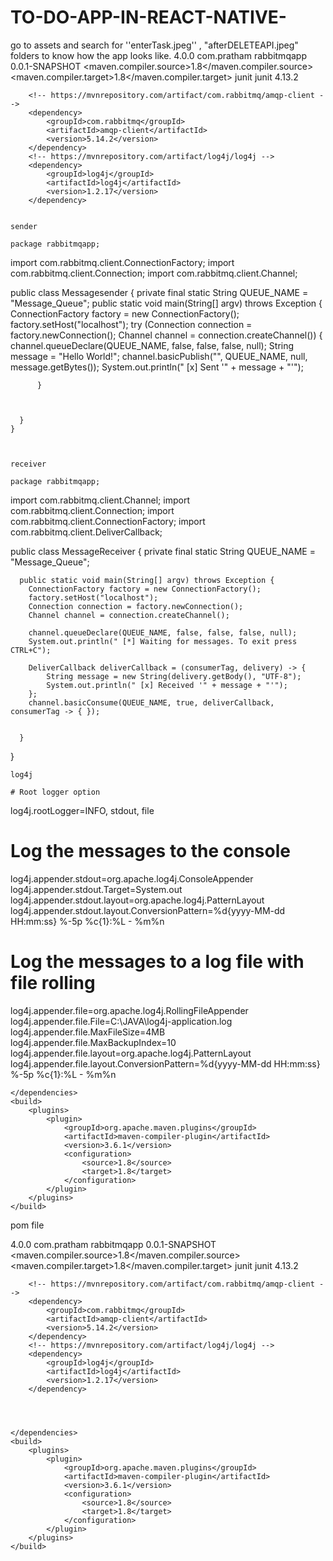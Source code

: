 # TO-DO-APP-IN-REACT-NATIVE-
go to assets and search for ''enterTask.jpeg''  , "afterDELETEAPI.jpeg" folders to know how the app looks like.
<project xmlns="http://maven.apache.org/POM/4.0.0"
	xmlns:xsi="http://www.w3.org/2001/XMLSchema-instance"
	xsi:schemaLocation="http://maven.apache.org/POM/4.0.0 https://maven.apache.org/xsd/maven-4.0.0.xsd">
	<modelVersion>4.0.0</modelVersion>
	<groupId>com.pratham</groupId>
	<artifactId>rabbitmqapp</artifactId>
	<version>0.0.1-SNAPSHOT</version>
	<properties>
		<maven.compiler.source>1.8</maven.compiler.source>
		<maven.compiler.target>1.8</maven.compiler.target>
	</properties>
	<dependencies>
		<dependency>
			<groupId>junit</groupId>
			<artifactId>junit</artifactId>
			<version>4.13.2</version>
		</dependency>

		<!-- https://mvnrepository.com/artifact/com.rabbitmq/amqp-client -->
		<dependency>
			<groupId>com.rabbitmq</groupId>
			<artifactId>amqp-client</artifactId>
			<version>5.14.2</version>
		</dependency>
		<!-- https://mvnrepository.com/artifact/log4j/log4j -->
		<dependency>
			<groupId>log4j</groupId>
			<artifactId>log4j</artifactId>
			<version>1.2.17</version>
		</dependency>

    
    sender
    
    package rabbitmqapp;

import com.rabbitmq.client.ConnectionFactory;
import com.rabbitmq.client.Connection;
import com.rabbitmq.client.Channel;

public class Messagesender {
	  private final static String QUEUE_NAME = "Message_Queue";
	  public static void main(String[] argv) throws Exception {
		  ConnectionFactory factory = new ConnectionFactory();
		  factory.setHost("localhost");
		  try (Connection connection = factory.newConnection();
		       Channel channel = connection.createChannel()) {
			  channel.queueDeclare(QUEUE_NAME, false, false, false, null);
			  String message = "Hello World!";
			  channel.basicPublish("", QUEUE_NAME, null, message.getBytes());
			  System.out.println(" [x] Sent '" + message + "'");

		  }
		 
	      
	      
	  }
	}
    
    
    
    receiver
    
    package rabbitmqapp;
import com.rabbitmq.client.Channel;
import com.rabbitmq.client.Connection;
import com.rabbitmq.client.ConnectionFactory;
import com.rabbitmq.client.DeliverCallback;


public class MessageReceiver {
	 private final static String QUEUE_NAME = "Message_Queue";

	  public static void main(String[] argv) throws Exception {
	    ConnectionFactory factory = new ConnectionFactory();
	    factory.setHost("localhost");
	    Connection connection = factory.newConnection();
	    Channel channel = connection.createChannel();

	    channel.queueDeclare(QUEUE_NAME, false, false, false, null);
	    System.out.println(" [*] Waiting for messages. To exit press CTRL+C");
	    
	    DeliverCallback deliverCallback = (consumerTag, delivery) -> {
	        String message = new String(delivery.getBody(), "UTF-8");
	        System.out.println(" [x] Received '" + message + "'");
	    };
	    channel.basicConsume(QUEUE_NAME, true, deliverCallback, consumerTag -> { });


	  }

}

    
    log4j
    
    # Root logger option
log4j.rootLogger=INFO, stdout, file

# Log the messages to the console
log4j.appender.stdout=org.apache.log4j.ConsoleAppender
log4j.appender.stdout.Target=System.out
log4j.appender.stdout.layout=org.apache.log4j.PatternLayout
log4j.appender.stdout.layout.ConversionPattern=%d{yyyy-MM-dd HH:mm:ss} %-5p %c{1}:%L - %m%n

# Log the messages to a log file with file rolling
log4j.appender.file=org.apache.log4j.RollingFileAppender
log4j.appender.file.File=C:\\JAVA\\log4j-application.log
log4j.appender.file.MaxFileSize=4MB
log4j.appender.file.MaxBackupIndex=10
log4j.appender.file.layout=org.apache.log4j.PatternLayout
log4j.appender.file.layout.ConversionPattern=%d{yyyy-MM-dd HH:mm:ss} %-5p %c{1}:%L - %m%n

 



	</dependencies>
	<build>
		<plugins>
			<plugin>
				<groupId>org.apache.maven.plugins</groupId>
				<artifactId>maven-compiler-plugin</artifactId>
				<version>3.6.1</version>
				<configuration>
					<source>1.8</source>
					<target>1.8</target>
				</configuration>
			</plugin>
		</plugins>
	</build>




</project>
pom file

<project xmlns="http://maven.apache.org/POM/4.0.0"
	xmlns:xsi="http://www.w3.org/2001/XMLSchema-instance"
	xsi:schemaLocation="http://maven.apache.org/POM/4.0.0 https://maven.apache.org/xsd/maven-4.0.0.xsd">
	<modelVersion>4.0.0</modelVersion>
	<groupId>com.pratham</groupId>
	<artifactId>rabbitmqapp</artifactId>
	<version>0.0.1-SNAPSHOT</version>
	<properties>
		<maven.compiler.source>1.8</maven.compiler.source>
		<maven.compiler.target>1.8</maven.compiler.target>
	</properties>
	<dependencies>
		<dependency>
			<groupId>junit</groupId>
			<artifactId>junit</artifactId>
			<version>4.13.2</version>
		</dependency>

		<!-- https://mvnrepository.com/artifact/com.rabbitmq/amqp-client -->
		<dependency>
			<groupId>com.rabbitmq</groupId>
			<artifactId>amqp-client</artifactId>
			<version>5.14.2</version>
		</dependency>
		<!-- https://mvnrepository.com/artifact/log4j/log4j -->
		<dependency>
			<groupId>log4j</groupId>
			<artifactId>log4j</artifactId>
			<version>1.2.17</version>
		</dependency>




	</dependencies>
	<build>
		<plugins>
			<plugin>
				<groupId>org.apache.maven.plugins</groupId>
				<artifactId>maven-compiler-plugin</artifactId>
				<version>3.6.1</version>
				<configuration>
					<source>1.8</source>
					<target>1.8</target>
				</configuration>
			</plugin>
		</plugins>
	</build>




</project>

